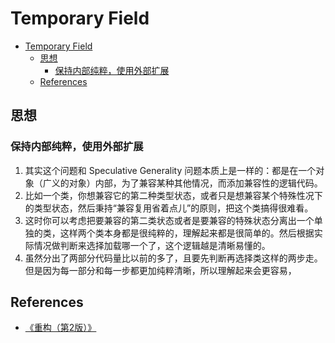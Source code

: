 # Temporary Field

<!-- TOC -->

- [Temporary Field](#temporary-field)
    - [思想](#思想)
        - [保持内部纯粹，使用外部扩展](#保持内部纯粹使用外部扩展)
    - [References](#references)

<!-- /TOC -->


## 思想
### 保持内部纯粹，使用外部扩展
1. 其实这个问题和 Speculative Generality 问题本质上是一样的：都是在一个对象（广义的对象）内部，为了兼容某种其他情况，而添加兼容性的逻辑代码。
2. 比如一个类，你想兼容它的第二种类型状态，或者只是想兼容某个特殊性况下的类型状态，然后秉持“兼容复用省着点儿”的原则，把这个类搞得很难看。
3. 这时你可以考虑把要兼容的第二类状态或者是要兼容的特殊状态分离出一个单独的类，这样两个类本身都是很纯粹的，理解起来都是很简单的。然后根据实际情况做判断来选择加载哪一个了，这个逻辑越是清晰易懂的。
4. 虽然分出了两部分代码量比以前的多了，且要先判断再选择类这样的两步走。但是因为每一部分和每一步都更加纯粹清晰，所以理解起来会更容易，


## References
* [《重构（第2版）》](https://book.douban.com/subject/33400354/)
